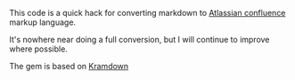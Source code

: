 This code is a quick hack for converting markdown to [Atlassian confluence](http://atlassian.com/confluence) markup language.

It's nowhere near doing a full conversion, but I will continue to improve where possible.

The gem is based on [Kramdown](https://github.com/gettalong/kramdown)
